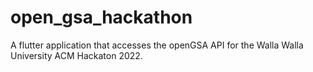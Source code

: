 # open_gsa_hackathon

A flutter application that accesses the openGSA API for the Walla Walla University ACM Hackaton 2022.

